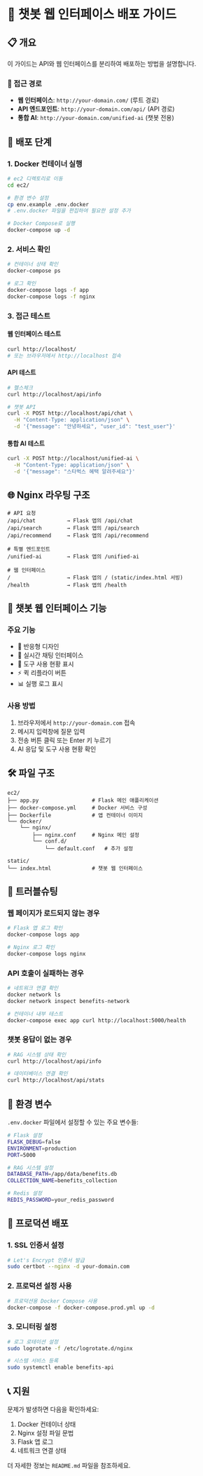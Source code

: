 # 🤖 챗봇 웹 인터페이스 배포 가이드

## 📋 개요

이 가이드는 API와 웹 인터페이스를 분리하여 배포하는 방법을 설명합니다.

### 🎯 접근 경로

- **웹 인터페이스**: `http://your-domain.com/` (루트 경로)
- **API 엔드포인트**: `http://your-domain.com/api/` (API 경로)
- **통합 AI**: `http://your-domain.com/unified-ai` (챗봇 전용)

## 🚀 배포 단계

### 1. Docker 컨테이너 실행

```bash
# ec2 디렉토리로 이동
cd ec2/

# 환경 변수 설정
cp env.example .env.docker
# .env.docker 파일을 편집하여 필요한 설정 추가

# Docker Compose로 실행
docker-compose up -d
```

### 2. 서비스 확인

```bash
# 컨테이너 상태 확인
docker-compose ps

# 로그 확인
docker-compose logs -f app
docker-compose logs -f nginx
```

### 3. 접근 테스트

#### 웹 인터페이스 테스트

```bash
curl http://localhost/
# 또는 브라우저에서 http://localhost 접속
```

#### API 테스트

```bash
# 헬스체크
curl http://localhost/api/info

# 챗봇 API
curl -X POST http://localhost/api/chat \
  -H "Content-Type: application/json" \
  -d '{"message": "안녕하세요", "user_id": "test_user"}'
```

#### 통합 AI 테스트

```bash
curl -X POST http://localhost/unified-ai \
  -H "Content-Type: application/json" \
  -d '{"message": "스타벅스 혜택 알려주세요"}'
```

## 🌐 Nginx 라우팅 구조

```nginx
# API 요청
/api/chat          → Flask 앱의 /api/chat
/api/search        → Flask 앱의 /api/search
/api/recommend     → Flask 앱의 /api/recommend

# 특별 엔드포인트
/unified-ai        → Flask 앱의 /unified-ai

# 웹 인터페이스
/                  → Flask 앱의 / (static/index.html 서빙)
/health            → Flask 앱의 /health
```

## 🎨 챗봇 웹 인터페이스 기능

### 주요 기능

- 📱 반응형 디자인
- 💬 실시간 채팅 인터페이스
- 🔧 도구 사용 현황 표시
- ⚡ 퀵 리플라이 버튼
- 📊 실행 로그 표시

### 사용 방법

1. 브라우저에서 `http://your-domain.com` 접속
2. 메시지 입력창에 질문 입력
3. 전송 버튼 클릭 또는 Enter 키 누르기
4. AI 응답 및 도구 사용 현황 확인

## 🛠️ 파일 구조

```
ec2/
├── app.py                 # Flask 메인 애플리케이션
├── docker-compose.yml     # Docker 서비스 구성
├── Dockerfile             # 앱 컨테이너 이미지
└── docker/
    └── nginx/
        ├── nginx.conf     # Nginx 메인 설정
        └── conf.d/
            └── default.conf   # 추가 설정

static/
└── index.html             # 챗봇 웹 인터페이스
```

## 🔧 트러블슈팅

### 웹 페이지가 로드되지 않는 경우

```bash
# Flask 앱 로그 확인
docker-compose logs app

# Nginx 로그 확인
docker-compose logs nginx
```

### API 호출이 실패하는 경우

```bash
# 네트워크 연결 확인
docker network ls
docker network inspect benefits-network

# 컨테이너 내부 테스트
docker-compose exec app curl http://localhost:5000/health
```

### 챗봇 응답이 없는 경우

```bash
# RAG 시스템 상태 확인
curl http://localhost/api/info

# 데이터베이스 연결 확인
curl http://localhost/api/stats
```

## 📝 환경 변수

`.env.docker` 파일에서 설정할 수 있는 주요 변수들:

```bash
# Flask 설정
FLASK_DEBUG=false
ENVIRONMENT=production
PORT=5000

# RAG 시스템 설정
DATABASE_PATH=/app/data/benefits.db
COLLECTION_NAME=benefits_collection

# Redis 설정
REDIS_PASSWORD=your_redis_password
```

## 🚀 프로덕션 배포

### 1. SSL 인증서 설정

```bash
# Let's Encrypt 인증서 발급
sudo certbot --nginx -d your-domain.com
```

### 2. 프로덕션 설정 사용

```bash
# 프로덕션용 Docker Compose 사용
docker-compose -f docker-compose.prod.yml up -d
```

### 3. 모니터링 설정

```bash
# 로그 로테이션 설정
sudo logrotate -f /etc/logrotate.d/nginx

# 시스템 서비스 등록
sudo systemctl enable benefits-api
```

## 📞 지원

문제가 발생하면 다음을 확인하세요:

1. Docker 컨테이너 상태
2. Nginx 설정 파일 문법
3. Flask 앱 로그
4. 네트워크 연결 상태

더 자세한 정보는 `README.md` 파일을 참조하세요.
